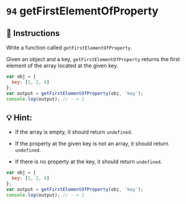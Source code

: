 # `94` getFirstElementOfProperty

## 📝 Instructions

Write a function called `getFirstElementOfProperty`.

Given an object and a key, `getFirstElementOfProperty` returns the first element of the array located at the given key. 

```js 
var obj = {
  key: [1, 2, 4]
};
var output = getFirstElementOfProperty(obj, 'key');
console.log(output); // --> 1
```

## :bulb: Hint:

+ If the array is empty, it should return `undefined`.

+ If the property at the given key is not an array, it should return `undefined`.

+ If there is no property at the key, it should return `undefined`.

```js 
var obj = {
  key: [1, 2, 4]
};
var output = getFirstElementOfProperty(obj, 'key');
console.log(output); // --> 1
```